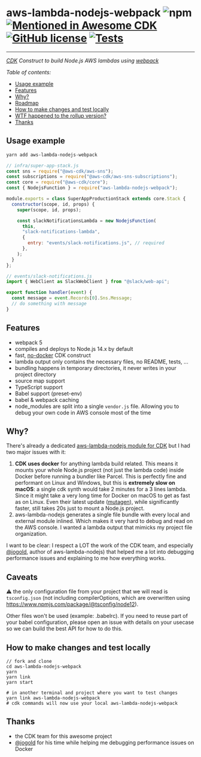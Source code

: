 # aws-lambda-nodejs-webpack ![npm](https://img.shields.io/npm/v/aws-lambda-nodejs-webpack) [![Mentioned in Awesome CDK](https://awesome.re/mentioned-badge.svg)](https://github.com/eladb/awesome-cdk) [![GitHub license](https://img.shields.io/github/license/vvo/aws-lambda-nodejs-webpack?style=flat)](https://github.com/vvo/aws-lambda-nodejs-webpack/blob/master/LICENSE) [![Tests](https://github.com/vvo/aws-lambda-nodejs-webpack/workflows/CI/badge.svg)](https://github.com/vvo/aws-lambda-nodejs-webpack/actions)

---

_[CDK](https://aws.amazon.com/cdk/) Construct to build Node.js AWS lambdas using [webpack](https://webpack.js.org/)_

_Table of contents:_

- [Usage example](#usage-example)
- [Features](#features)
- [Why?](#why)
- [Roadmap](#roadmap)
- [How to make changes and test locally](#how-to-make-changes-and-test-locally)
- [WTF happened to the rollup version?](#wtf-happened-to-the-rollup-version)
- [Thanks](#thanks)

## Usage example

```bash
yarn add aws-lambda-nodejs-webpack
```

```js
// infra/super-app-stack.js
const sns = require("@aws-cdk/aws-sns");
const subscriptions = require("@aws-cdk/aws-sns-subscriptions");
const core = require("@aws-cdk/core");
const { NodejsFunction } = require("aws-lambda-nodejs-webpack");

module.exports = class SuperAppProductionStack extends core.Stack {
  constructor(scope, id, props) {
    super(scope, id, props);

    const slackNotificationsLambda = new NodejsFunction(
      this,
      "slack-notifications-lambda",
      {
        entry: "events/slack-notifications.js", // required
      },
    );
  }
};
```

```js
// events/slack-notifications.js
import { WebClient as SlackWebClient } from "@slack/web-api";

export function handler(event) {
  const message = event.Records[0].Sns.Message;
  // do something with message
}
```

## Features

- webpack 5
- compiles and deploys to Node.js 14.x by default
- fast, [no-docker](https://github.com/aws/aws-cdk/issues/9120) CDK construct
- lambda output only contains the necessary files, no README, tests, ...
- bundling happens in temporary directories, it never writes in your project directory
- source map support
- TypeScript support
- Babel support (preset-env)
- babel & webpack caching
- node_modules are split into a single `vendor.js` file. Allowing you to debug your own code in AWS console most of the time

## Why?

There's already a dedicated [aws-lambda-nodejs module for CDK](https://docs.aws.amazon.com/cdk/api/latest/docs/aws-lambda-nodejs-readme.html) but I had two major issues with it:

1. **CDK uses docker** for anything lambda build related. This means it mounts your whole Node.js project (not just the lambda code) inside Docker before running a bundler like Parcel. This is perfectly fine and performant on Linux and Windows, but this is **extremely slow on macOS**: a single cdk synth would take 2 minutes for a 3 lines lambda. Since it might take a very long time for Docker on macOS to get as fast as on Linux. Even their latest update ([mutagen](https://docs.docker.com/docker-for-mac/mutagen/)), while significantly faster, still takes 20s just to mount a Node.js project.
2. aws-lambda-nodejs generates a single file bundle with every local and external module inlined. Which makes it very hard to debug and read on the AWS console. I wanted a lambda output that mimicks my project file organization.

I want to be clear: I respect a LOT the work of the CDK team, and especially [@jogold](https://github.com/jogold/), author of aws-lambda-nodejs) that helped me a lot into debugging performance issues and explaining to me how everything works.

## Caveats

⚠️ the only configuration file from your project that we will read is `tsconfig.json` (not including compilerOptions, which are overwritten using https://www.npmjs.com/package/@tsconfig/node12).

Other files won't be used (example: .babelrc). If you need to reuse part of your babel configuration, please open an issue with details on your usecase so we can build the best API for how to do this.

## How to make changes and test locally

```
// fork and clone
cd aws-lambda-nodejs-webpack
yarn
yarn link
yarn start

# in another terminal and project where you want to test changes
yarn link aws-lambda-nodejs-webpack
# cdk commands will now use your local aws-lambda-nodejs-webpack
```

## Thanks

- the CDK team for this awesome project
- [@jogold](https://github.com/jogold/) for his time while helping me debugging performance issues on Docker
